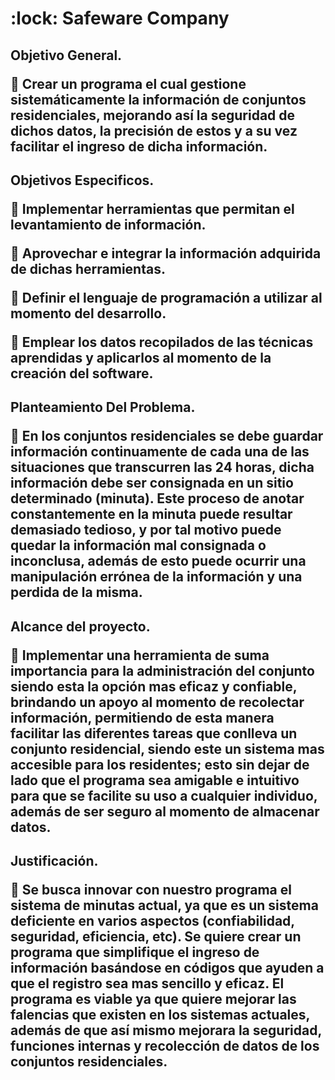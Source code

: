 <H1> :lock: Safeware Company
  
<H2> Objetivo General. 
  
:small_blue_diamond: Crear un programa el cual gestione sistemáticamente la información de conjuntos residenciales, mejorando así la seguridad de dichos datos, la precisión de estos y a su vez facilitar el ingreso de dicha información.

<H2> Objetivos Especificos.
  
:dart: Implementar herramientas que permitan el levantamiento de información.

:dart: Aprovechar e integrar la información adquirida de dichas herramientas.

:dart: Definir el lenguaje de programación a utilizar al momento del desarrollo. 

:dart: Emplear los datos recopilados de las técnicas aprendidas y aplicarlos al momento de la creación del software. 

<h2> Planteamiento Del Problema.

:small_blue_diamond: En los conjuntos residenciales se debe guardar información continuamente de cada una de las situaciones que transcurren las 24 horas, dicha información debe ser consignada en un sitio determinado (minuta). Este proceso de anotar constantemente en la minuta puede resultar demasiado tedioso, y por tal motivo puede quedar la información mal consignada o inconclusa, además de esto puede ocurrir una manipulación errónea de la información y una perdida de la misma.

<h2> Alcance del proyecto. 
  
:small_blue_diamond: Implementar una herramienta de suma importancia para la administración del conjunto siendo esta la opción mas eficaz y confiable, brindando un apoyo al momento de recolectar información, permitiendo de esta manera facilitar las diferentes tareas que conlleva un conjunto residencial, siendo este un sistema mas accesible para los residentes; esto sin dejar de lado que el programa sea amigable e intuitivo para que se facilite su uso a cualquier individuo, además de ser seguro al momento de almacenar datos.


<h2> Justificación.
  
:small_blue_diamond: Se busca innovar con nuestro programa el sistema de minutas actual, ya que es un sistema deficiente en varios aspectos (confiabilidad, seguridad, eficiencia, etc). Se quiere crear un programa que simplifique el ingreso de información basándose en códigos que ayuden a que el registro sea mas sencillo y eficaz.
El programa es viable ya que quiere mejorar las falencias que existen en los sistemas actuales, además de que así mismo mejorara la seguridad, funciones internas y recolección de datos de los conjuntos residenciales.
